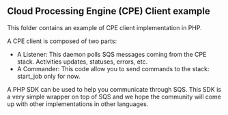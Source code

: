 ## Cloud Processing Engine (CPE) Client example

This folder contains an example of CPE client implementation in PHP.

A CPE client is composed of two parts:
   - A Listener: This daemon polls SQS messages coming from the CPE stack. Activities updates, statuses, errors, etc.
   - A Commander: This code allow you to send commands to the stack: start_job only for now.

A PHP SDK can be used to help you communicate through SQS. This SDK is a very simple wrapper on top of SQS and we hope the community will come up with other implementations in other languages. 
